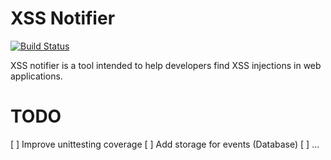 XSS Notifier
============

[![Build Status](https://api.travis-ci.org/mattiaslundberg/xssnotifier-server.png?branch=master)](https://travis-ci.org/mattiaslundberg/xssnotifier-server)

XSS notifier is a tool intended to help developers find XSS injections in web applications.



TODO
====

 [ ] Improve unittesting coverage
 [ ] Add storage for events (Database)
 [ ] ...

